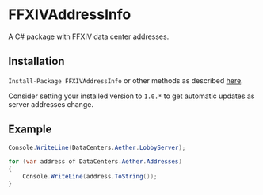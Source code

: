 # FFXIVAddressInfo
A C# package with FFXIV data center addresses.

## Installation
`Install-Package FFXIVAddressInfo` or other methods as described [here](https://www.nuget.org/packages/FFXIVAddressInfo/).

Consider setting your installed version to `1.0.*` to get automatic updates as server addresses change.

## Example

```csharp
Console.WriteLine(DataCenters.Aether.LobbyServer);

for (var address of DataCenters.Aether.Addresses)
{
    Console.WriteLine(address.ToString());
}
```